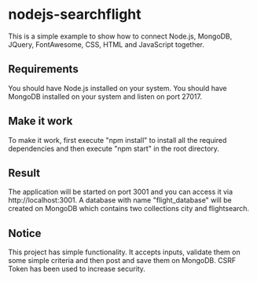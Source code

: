 # nodejs-searchflight
This is a simple example to show how to connect Node.js, MongoDB, JQuery, FontAwesome, CSS, HTML and JavaScript together.

## Requirements
You should have Node.js installed on your system.
You should have MongoDB installed on your system and listen on port 27017.

##  Make it work
To make it work, first execute "npm install" to install all the required dependencies and then execute "npm start" in the root directory.

## Result
The application will be started on port 3001 and you can access it via http://localhost:3001. A database with name "flight_database" will be created on MongoDB which contains two collections city and flightsearch.

## Notice
This project has simple functionality. It accepts inputs, validate them on some simple criteria and then post and save them on MongoDB. CSRF Token has been used to increase security.
